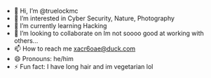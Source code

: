 - 👋 Hi, I’m @truelockmc
- 👀 I’m interested in Cyber Security, Nature, Photography
- 🌱 I’m currently learning Hacking
- 💞️ I’m looking to collaborate on Im not soooo good at working with others...
- 📫 How to reach me xacr6oae@duck.com
- 😄 Pronouns: he/him
- ⚡ Fun fact: I have long hair and im vegetarian lol

<!---
truelockmc/truelockmc is a ✨ special ✨ repository because its `README.md` (this file) appears on your GitHub profile.
You can click the Preview link to take a look at your changes.
--->
